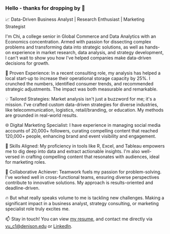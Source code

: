 ### Hello - thanks for dropping by 👋 

📈 Data-Driven Business Analyst | Research Enthusiast | Marketing Strategist

I'm Chi, a college senior in Global Commerce and Data Analytics with an Economics concentration. Armed with passion for dissecting complex problems and transforming data into strategic solutions, as well as hands-on experience in market research, data analysis, and strategy development, I can't wait to show you how I've helped companies make data-driven decisions for growth.

💼 Proven Experience: In a recent consulting role, my analysis has helped a local start-up to increase their operational storage capacity by 25%. I crunched the numbers, identified consumer trends, and recommended strategic adjustments. The impact was both measurable and remarkable.

💡 Tailored Strategies: Market analysis isn't just a buzzword for me; it's a mission. I've crafted custom data-driven strategies for diverse industries, like telecommunication, logistics, retail/branding, or education. My methods are grounded in real-world results.

🌐 Digital Marketing Specialist: I have experience in managing social media accounts of 20,000+ followers, curating compelling content that reached 120,000+ people, enhancing brand and event visibility and engagement.

🌟 Skills Aligned: My proficiency in tools like R, Excel, and Tableau empowers me to dig deep into data and extract actionable insights. I'm also well-versed in crafting compelling content that resonates with audiences, ideal for marketing roles.

🤝 Collaborative Achiever: Teamwork fuels my passion for problem-solving. I've worked well in cross-functional teams, ensuring diverse perspectives contribute to innovative solutions. My approach is results-oriented and deadline-driven.

🔥 But what really speaks volume to me is tackling new challenges. Making a significant impact in a business analyst, strategy consulting, or marketing specialist role truly excites me.

📫 Stay in touch! You can view [my resume](https://docs.google.com/document/d/1FJF0xpr9QuO6tY4mCoBVH7PZpWZQmipB/edit?usp=sharing&ouid=100681869799863858910&rtpof=true&sd=true), and contact me directly via vu_c1@denison.edu or [LinkedIn](https://www.linkedin.com/in/lchi-vu/).
<!--
**lchivu02/lchivu02** is a ✨ _special_ ✨ repository because its `README.md` (this file) appears on your GitHub profile.

Here are some ideas to get you started:

- 🔭 I’m currently working on ...
- 🌱 I’m currently learning ...
- 👯 I’m looking to collaborate on ...
- 🤔 I’m looking for help with ...
- 💬 Ask me about ...
- 📫 How to reach me: ...
- 😄 Pronouns: ...
- ⚡ Fun fact: ...
-->
